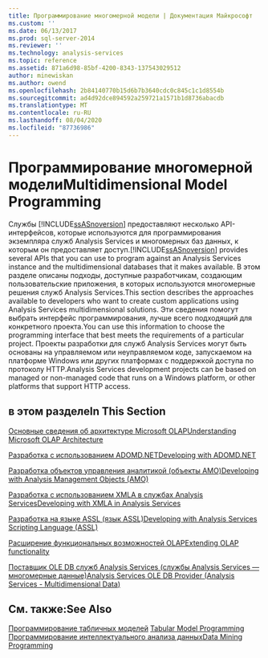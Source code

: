 ```yaml
---
title: Программирование многомерной модели | Документация Майкрософт
ms.custom: ''
ms.date: 06/13/2017
ms.prod: sql-server-2014
ms.reviewer: ''
ms.technology: analysis-services
ms.topic: reference
ms.assetid: 871a6d98-85bf-4200-8343-137543029512
author: minewiskan
ms.author: owend
ms.openlocfilehash: 2b84140770b15d6b7b3640cdc0c845c1c1d8554b
ms.sourcegitcommit: ad4d92dce894592a259721a1571b1d8736abacdb
ms.translationtype: MT
ms.contentlocale: ru-RU
ms.lasthandoff: 08/04/2020
ms.locfileid: "87736986"
---
```

# <a name="multidimensional-model-programming"></a><span data-ttu-id="4bc52-102">Программирование многомерной модели</span><span class="sxs-lookup"><span data-stu-id="4bc52-102">Multidimensional Model Programming</span></span>
  <span data-ttu-id="4bc52-103">Службы [!INCLUDE[ssASnoversion](../../includes/ssasnoversion-md.md)] предоставляют несколько API-интерфейсов, которые используются для программирования экземпляра служб Analysis Services и многомерных баз данных, к которым он предоставляет доступ.</span><span class="sxs-lookup"><span data-stu-id="4bc52-103">[!INCLUDE[ssASnoversion](../../includes/ssasnoversion-md.md)] provides several APIs that you can use to program against an Analysis Services instance and the multidimensional databases that it makes available.</span></span> <span data-ttu-id="4bc52-104">В этом разделе описаны подходы, доступные разработчикам, создающим пользовательские приложения, в которых используются многомерные решения служб Analysis Services.</span><span class="sxs-lookup"><span data-stu-id="4bc52-104">This section describes the approaches available to developers who want to create custom applications using Analysis Services multidimensional solutions.</span></span> <span data-ttu-id="4bc52-105">Эти сведения помогут выбрать интерфейс программирования, лучше всего подходящий для конкретного проекта.</span><span class="sxs-lookup"><span data-stu-id="4bc52-105">You can use this information to choose the programming interface that best meets the requirements of a particular project.</span></span> <span data-ttu-id="4bc52-106">Проекты разработки для служб Analysis Services могут быть основаны на управляемом или неуправляемом коде, запускаемом на платформе Windows или других платформах с поддержкой доступа по протоколу HTTP.</span><span class="sxs-lookup"><span data-stu-id="4bc52-106">Analysis Services development projects can be based on managed or non-managed code that runs on a Windows platform, or other platforms that support HTTP access.</span></span>  
  
## <a name="in-this-section"></a><span data-ttu-id="4bc52-107">в этом разделе</span><span class="sxs-lookup"><span data-stu-id="4bc52-107">In This Section</span></span>  
 [<span data-ttu-id="4bc52-108">Основные сведения об архитектуре Microsoft OLAP</span><span class="sxs-lookup"><span data-stu-id="4bc52-108">Understanding Microsoft OLAP Architecture</span></span>](olap-physical/understanding-microsoft-olap-architecture.md)  
  
 [<span data-ttu-id="4bc52-109">Разработка с использованием ADOMD.NET</span><span class="sxs-lookup"><span data-stu-id="4bc52-109">Developing with ADOMD.NET</span></span>](https://docs.microsoft.com/bi-reference/adomd/developing-with-adomd-net)  
  
 [<span data-ttu-id="4bc52-110">Разработка объектов управления аналитикой (объекты AMO)</span><span class="sxs-lookup"><span data-stu-id="4bc52-110">Developing with Analysis Management Objects &#40;AMO&#41;</span></span>](https://docs.microsoft.com/bi-reference/amo/developing-with-analysis-management-objects-amo)  
  
 [<span data-ttu-id="4bc52-111">Разработка с использованием XMLA в службах Analysis Services</span><span class="sxs-lookup"><span data-stu-id="4bc52-111">Developing with XMLA in Analysis Services</span></span>](../multidimensional-models-scripting-language-assl-xmla/developing-with-xmla-in-analysis-services.md)  
  
 [<span data-ttu-id="4bc52-112">Разработка на языке ASSL (язык ASSL)</span><span class="sxs-lookup"><span data-stu-id="4bc52-112">Developing with Analysis Services Scripting Language &#40;ASSL&#41;</span></span>](scripting-language-assl/developing-with-analysis-services-scripting-language-assl.md)  
  
 [<span data-ttu-id="4bc52-113">Расширение функциональных возможностей OLAP</span><span class="sxs-lookup"><span data-stu-id="4bc52-113">Extending OLAP functionality</span></span>](extending-olap/extending-olap-functionality.md)  
  
 [<span data-ttu-id="4bc52-114">Поставщик OLE DB служб Analysis Services (службы Analysis Services — многомерные данные)</span><span class="sxs-lookup"><span data-stu-id="4bc52-114">Analysis Services OLE DB Provider &#40;Analysis Services - Multidimensional Data&#41;</span></span>](../dev-guide/analysis-services-ole-db-provider-analysis-services-multidimensional-data.md)  
  
## <a name="see-also"></a><span data-ttu-id="4bc52-115">См. также:</span><span class="sxs-lookup"><span data-stu-id="4bc52-115">See Also</span></span>  
 <span data-ttu-id="4bc52-116">[Программирование табличных моделей](../tabular-model-programming-compatibility-levels-1050-1103/tabular-model-programming-for-compatibility-levels-1050-through-1103.md) </span><span class="sxs-lookup"><span data-stu-id="4bc52-116">[Tabular Model Programming](../tabular-model-programming-compatibility-levels-1050-1103/tabular-model-programming-for-compatibility-levels-1050-through-1103.md) </span></span>  
 [<span data-ttu-id="4bc52-117">Программирование интеллектуального анализа данных</span><span class="sxs-lookup"><span data-stu-id="4bc52-117">Data Mining Programming</span></span>](../dev-guide/data-mining-programming.md)  
  
  
